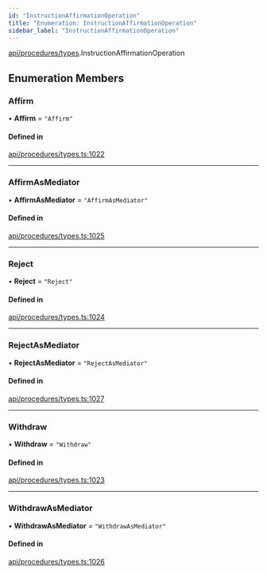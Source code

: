 ```yaml
---
id: "InstructionAffirmationOperation"
title: "Enumeration: InstructionAffirmationOperation"
sidebar_label: "InstructionAffirmationOperation"
---
```


[api/procedures/types](../../../../../modules/API/Procedures/Types/Types.md).InstructionAffirmationOperation

## Enumeration Members

### Affirm

• **Affirm** = ``"Affirm"``

#### Defined in

[api/procedures/types.ts:1022](https://github.com/PolymeshAssociation/polymesh-sdk/blob/f8a937f04/src/api/procedures/types.ts#L1022)

___

### AffirmAsMediator

• **AffirmAsMediator** = ``"AffirmAsMediator"``

#### Defined in

[api/procedures/types.ts:1025](https://github.com/PolymeshAssociation/polymesh-sdk/blob/f8a937f04/src/api/procedures/types.ts#L1025)

___

### Reject

• **Reject** = ``"Reject"``

#### Defined in

[api/procedures/types.ts:1024](https://github.com/PolymeshAssociation/polymesh-sdk/blob/f8a937f04/src/api/procedures/types.ts#L1024)

___

### RejectAsMediator

• **RejectAsMediator** = ``"RejectAsMediator"``

#### Defined in

[api/procedures/types.ts:1027](https://github.com/PolymeshAssociation/polymesh-sdk/blob/f8a937f04/src/api/procedures/types.ts#L1027)

___

### Withdraw

• **Withdraw** = ``"Withdraw"``

#### Defined in

[api/procedures/types.ts:1023](https://github.com/PolymeshAssociation/polymesh-sdk/blob/f8a937f04/src/api/procedures/types.ts#L1023)

___

### WithdrawAsMediator

• **WithdrawAsMediator** = ``"WithdrawAsMediator"``

#### Defined in

[api/procedures/types.ts:1026](https://github.com/PolymeshAssociation/polymesh-sdk/blob/f8a937f04/src/api/procedures/types.ts#L1026)
